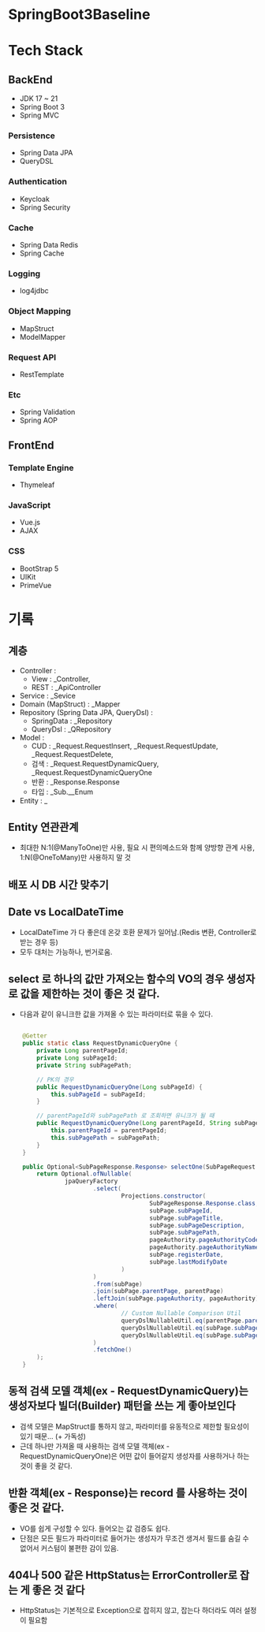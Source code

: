 # SpringBoot3Baseline

# Tech Stack
## BackEnd
- JDK 17 ~ 21
- Spring Boot 3
- Spring MVC

### Persistence
- Spring Data JPA
- QueryDSL

### Authentication
- Keycloak
- Spring Security

### Cache
- Spring Data Redis
- Spring Cache

### Logging
- log4jdbc

### Object Mapping
- MapStruct
- ModelMapper

### Request API
- RestTemplate

### Etc
- Spring Validation
- Spring AOP


## FrontEnd

### Template Engine
- Thymeleaf

### JavaScript
- Vue.js
- AJAX

### CSS
- BootStrap 5
- UIKit
- PrimeVue


# 기록
## 계층
- Controller :
    - View : _Controller,
    - REST : _ApiController
- Service : _Sevice
- Domain (MapStruct) : _Mapper
- Repository (Spring Data JPA, QueryDsl) :
    - SpringData : _Repository
    - QueryDsl : _QRepository
- Model :
    - CUD : _Request.RequestInsert, _Request.RequestUpdate, _Request.RequestDelete,
    - 검색 : _Request.RequestDynamicQuery, _Request.RequestDynamicQueryOne
    - 반환 : _Response.Response
    - 타입 : _Sub.__Enum
- Entity : _

## Entity 연관관계
- 최대한 N:1(@ManyToOne)만 사용, 필요 시 편의메소드와 함께 양방향 관계 사용, 1:N(@OneToMany)만 사용하지 말 것


## 배포 시 DB 시간 맞추기

## Date vs LocalDateTime
- LocalDateTime 가 다 좋은데 온갖 호환 문제가 일어남.(Redis 변환, Controller로 받는 경우 등)
- 모두 대처는 가능하나, 번거로움.

## select 로 하나의 값만 가져오는 함수의 VO의 경우 생성자로 값을 제한하는 것이 좋은 것 같다.
- 다음과 같이 유니크한 값을 가져올 수 있는 파라미터로 묶을 수 있다.
```java

    @Getter
    public static class RequestDynamicQueryOne {
        private Long parentPageId;
        private Long subPageId;
        private String subPagePath;

        // PK의 경우
        public RequestDynamicQueryOne(Long subPageId) {
            this.subPageId = subPageId;
        }

        // parentPageId와 subPagePath 로 조회하면 유니크가 될 때
        public RequestDynamicQueryOne(Long parentPageId, String subPagePath) {
            this.parentPageId = parentPageId;
            this.subPagePath = subPagePath;
        }
    }

```
```java
    public Optional<SubPageResponse.Response> selectOne(SubPageRequest.RequestDynamicQueryOne requestDynamicQueryOne){
        return Optional.ofNullable(
                jpaQueryFactory
                        .select(
                                Projections.constructor(
                                        SubPageResponse.Response.class,
                                        subPage.subPageId,
                                        subPage.subPageTitle,
                                        subPage.subPageDescription,
                                        subPage.subPagePath,
                                        pageAuthority.pageAuthorityCode.coalesce(""),
                                        pageAuthority.pageAuthorityName.coalesce(""),
                                        subPage.registerDate,
                                        subPage.lastModifyDate
                                )
                        )
                        .from(subPage)
                        .join(subPage.parentPage, parentPage)
                        .leftJoin(subPage.pageAuthority, pageAuthority)
                        .where(
                                // Custom Nullable Comparison Util
                                queryDslNullableUtil.eq(parentPage.parentPageId, requestDynamicQueryOne.getParentPageId()),
                                queryDslNullableUtil.eq(subPage.subPageId, requestDynamicQueryOne.getSubPageId()),
                                queryDslNullableUtil.eq(subPage.subPagePath, requestDynamicQueryOne.getSubPagePath())
                        )
                        .fetchOne()
        );
    }
```

## 동적 검색 모델 객체(ex - RequestDynamicQuery)는 생성자보다 빌더(Builder) 패턴을 쓰는 게 좋아보인다
- 검색 모델은 MapStruct를 통하지 않고, 파라미터를 유동적으로 제한할 필요성이 있기 때문... (+ 가독성)
- 근데 하나만 가져올 때 사용하는 검색 모델 객체(ex - RequestDynamicQueryOne)은 어떤 값이 들어갈지 생성자를 사용하거나 하는 것이 좋을 것 같다.

## 반환 객체(ex - Response)는 record 를 사용하는 것이 좋은 것 같다.
- VO를 쉽게 구성할 수 있다. 들어오는 값 검증도 쉽다.
- 단점은 모든 필드가 파라미터로 들어가는 생성자가 무조건 생겨서 필드를 숨길 수 없어서 커스텀이 불편한 감이 있음.

## 404나 500 같은 HttpStatus는 ErrorController로 잡는 게 좋은 것 같다
- HttpStatus는 기본적으로 Exception으로 잡히지 않고, 잡는다 하더라도 여러 설정이 필요함
